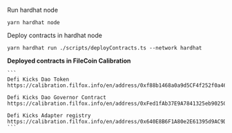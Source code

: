 
Run hardhat node

```
yarn hardhat node
```


Deploy contracts in hardhat node

```
yarn hardhat run ./scripts/deployContracts.ts --network hardhat
```



**Deployed contracts in FileCoin Calibration**
    
    ```
    Defi Kicks Dao Token
    https://calibration.filfox.info/en/address/0xf88b1468a0a9d5CF4f252f0a46F09B6Ee32e7f1B

    Defi Kicks Dao Governor Contract
    https://calibration.filfox.info/en/address/0xFed1fAb37E9A7841325eb90250E8aa3dA68cca8C

    Defi Kicks Adapter registry
    https://calibration.filfox.info/en/address/0x640E8B6F1A80e2E61395d9AC9D56855b5208F4F0
    ```